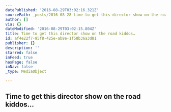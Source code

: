 ```yaml
---
datePublished: '2016-08-29T03:02:16.321Z'
sourcePath: _posts/2016-08-28-time-to-get-this-director-show-on-the-road-kiddos.md
author: []
via: {}
dateModified: '2016-08-29T03:02:15.804Z'
title: Time to get this director show on the road kiddos…
id: af4e22f7-95f8-425e-ab8e-1f58b36a3d81
publisher: {}
description: ''
starred: false
inFeed: true
hasPage: false
inNav: false
_type: MediaObject

---
```

## Time to get this director show on the road kiddos...